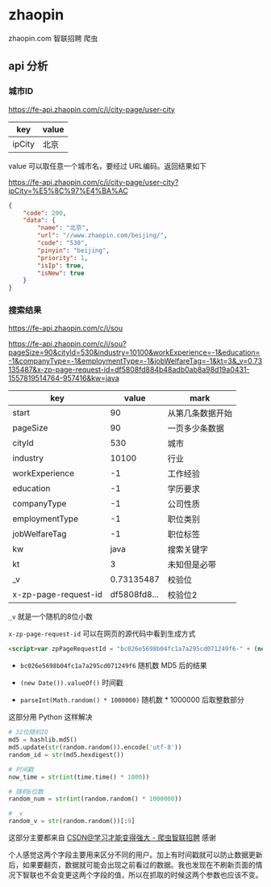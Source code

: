 # zhaopin

zhaopin.com 智联招聘 爬虫

## api 分析

### 城市ID

https://fe-api.zhaopin.com/c/i/city-page/user-city


| key | value | 
| -- | -- |
| ipCity | 北京 |

value 可以取任意一个城市名，要经过 URL编码。返回结果如下

https://fe-api.zhaopin.com/c/i/city-page/user-city?ipCity=%E5%8C%97%E4%BA%AC

```json
{
    "code": 200,
    "data": {
        "name": "北京",
        "url": "//www.zhaopin.com/beijing/",
        "code": "530",
        "pinyin": "beijing",
        "priority": 1,
        "isIp": true,
        "isNew": true
    }
}
```

### 搜索结果

https://fe-api.zhaopin.com/c/i/sou

https://fe-api.zhaopin.com/c/i/sou?pageSize=90&cityId=530&industry=10100&workExperience=-1&education=-1&companyType=-1&employmentType=-1&jobWelfareTag=-1&kt=3&_v=0.73135487&x-zp-page-request-id=df5808fd884b48adb0ab8a98d19a0431-1557819514764-957416&kw=java

| key | value | mark
| -- | -- | -- |
| start | 90 | 从第几条数据开始 |
| pageSize | 90 | 一页多少条数据 |
| cityId | 530 | 城市 |
| industry | 10100 | 行业 |
| workExperience | -1 | 工作经验 |
| education | -1 | 学历要求 |
| companyType | -1 | 公司性质 |
| employmentType | -1 | 职位类别 |
| jobWelfareTag | -1 | 职位标签 |
| kw | java | 搜索关键字 |
| kt | 3 | 未知但是必带 |
| _v | 0.73135487 | 校验位 |
| x-zp-page-request-id | df5808fd8... | 校验位2 |

`_v` 就是一个随机的8位小数

`x-zp-page-request-id` 可以在网页的源代码中看到生成方式

```html
<script>var zpPageRequestId = "bc026e5698b04fc1a7a295cd071249f6-" + (new Date()).valueOf() + "-" + parseInt(Math.random() * 1000000)</script>
```

- `bc026e5698b04fc1a7a295cd071249f6` 随机数 MD5 后的结果

- `(new Date()).valueOf()` 时间戳

- `parseInt(Math.random() * 1000000)` 随机数 * 1000000 后取整数部分

这部分用 Python 这样解决

```python
# 32位随机ID
md5 = hashlib.md5()
md5.update(str(random.random()).encode('utf-8'))
random_id = str(md5.hexdigest())

# 时间戳
now_time = str(int(time.time() * 1000))

# 随机6位数
random_num = str(int(random.random() * 1000000))

# _v
random_v = str(random.random())[:9]
```

这部分主要都来自 [CSDN@学习才能变得强大 - 爬虫智联招聘](https://blog.csdn.net/qq_42583549/article/details/85015406) 感谢

个人感觉这两个字段主要用来区分不同的用户。加上有时间戳就可以防止数据更新后，如果要翻页，数据就可能会出现之前看过的数据。我也发现在不刷新页面的情况下智联也不会变更这两个字段的值，所以在抓取的时候这两个参数也应该不变。
